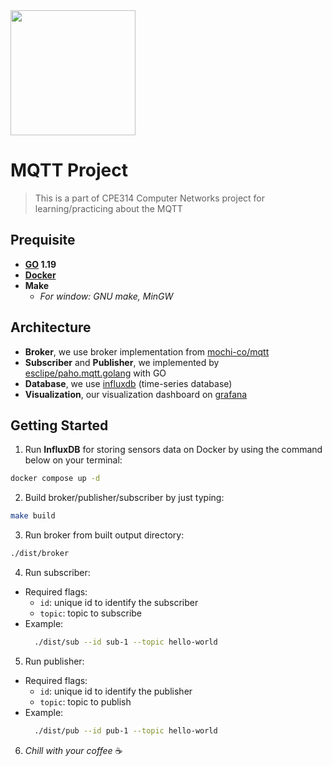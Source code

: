 <img width="200" src="https://github.com/marcusolsson/gophers/blob/master/gophernotes-gopher.png?raw=true" alt="" />

# MQTT Project
> This is a part of CPE314 Computer Networks project for learning/practicing about the MQTT

## Prequisite
- **[GO](https://go.dev/) 1.19**
- **[Docker](https://www.docker.com/)**
- **Make**
  - *For window: GNU make, MinGW*

## Architecture
- **Broker**, we use broker implementation from [mochi-co/mqtt](https://github.com/mochi-co/mqtt/)
- **Subscriber** and **Publisher**, we implemented by [esclipe/paho.mqtt.golang](https://github.com/eclipse/paho.mqtt.golang) with GO
- **Database**, we use [influxdb](https://www.influxdata.com/) (time-series database)
- **Visualization**, our visualization dashboard on [grafana](https://grafana.com/)

## Getting Started

1. Run **InfluxDB** for storing sensors data on Docker by using the command below on your terminal:
```bash
docker compose up -d
```

2. Build broker/publisher/subscriber by just typing:
```bash
make build
```

3. Run broker from built output directory:
```bash
./dist/broker
```

4. Run subscriber:
- Required flags:
  - `id`: unique id to identify the subscriber
  - `topic`: topic to subscribe
- Example:
  ```bash
    ./dist/sub --id sub-1 --topic hello-world
  ```

5. Run publisher:
- Required flags:
  - `id`: unique id to identify the publisher
  - `topic`: topic to publish
- Example:
  ```bash
    ./dist/pub --id pub-1 --topic hello-world
  ```

6. *Chill with your coffee* ☕️
